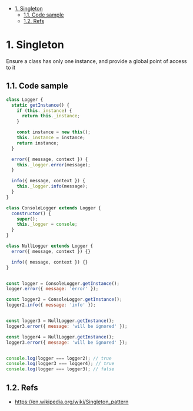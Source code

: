 <!-- TOC -->

- [1. Singleton](#1-singleton)
    - [1.1. Code sample](#11-code-sample)
    - [1.2. Refs](#12-refs)

<!-- /TOC -->
# 1. Singleton

Ensure a class has only one instance, and provide a global point of access to it


## 1.1. Code sample

```javascript
class Logger {
  static getInstance() {
    if (this._instance) {
      return this._instance;
    }

    const instance = new this();
    this._instance = instance;
    return instance;
  }

  error({ message, context }) {
    this._logger.error(message);
  }

  info({ message, context }) {
    this._logger.info(message);
  }
}

class ConsoleLogger extends Logger {
  constructor() {
    super();
    this._logger = console;
  }
}

class NullLogger extends Logger {
  error({ message, context }) {}

  info({ message, context }) {}
}


const logger = ConsoleLogger.getInstance();
logger.error({ message: 'error' });

const logger2 = ConsoleLogger.getInstance();
logger2.info({ message: 'info' });


const logger3 = NullLogger.getInstance();
logger3.error({ message: 'will be ignored' });

const logger4 = NullLogger.getInstance();
logger3.error({ message: 'will be ignored' });


console.log(logger === logger2); // true
console.log(logger3 === logger4); // true
console.log(logger === logger3); // false
```

## 1.2. Refs
- https://en.wikipedia.org/wiki/Singleton_pattern
